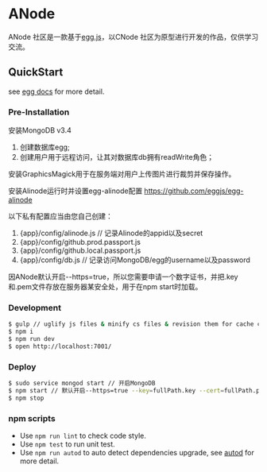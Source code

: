 # ANode
ANode 社区是一款基于[egg.js](https://eggjs.org/)，以CNode 社区为原型进行开发的作品，仅供学习交流。


## QuickStart

<!-- add docs here for user -->

see [egg docs][egg] for more detail.

### Pre-Installation

安装MongoDB v3.4
1. 创建数据库egg;
2. 创建用户用于远程访问，让其对数据库db拥有readWrite角色；

安装GraphicsMagick用于在服务端对用户上传图片进行裁剪并保存操作。

安装Alinode运行时并设置egg-alinode配置
https://github.com/eggjs/egg-alinode

以下私有配置应当由您自己创建：
1. {app}/config/alinode.js // 记录Alinode的appid以及secret
2. {app}/config/github.prod.passport.js
3. {app}/config/github.local.passport.js
4. {app}/config/db.js // 记录访问MongoDB/egg的username以及password

因ANode默认开启--https=true，所以您需要申请一个数字证书，并把.key和.pem文件存放在服务器某安全处，用于在npm start时加载。

### Development

```bash
$ gulp // uglify js files & minify cs files & revision them for cache control
$ npm i
$ npm run dev
$ open http://localhost:7001/
```

### Deploy

```bash
$ sudo service mongod start // 开启MongoDB
$ npm start // 默认开启--https=true --key=fullPath.key --cert=fullPath.pem 
$ npm stop
```

### npm scripts

- Use `npm run lint` to check code style.
- Use `npm test` to run unit test.
- Use `npm run autod` to auto detect dependencies upgrade, see [autod](https://www.npmjs.com/package/autod) for more detail.

[egg]: https://eggjs.org
